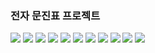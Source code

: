 ### 전자 문진표 프로젝트

<img src="./img/candidate_a_1.jpg">
<img src="./img/candidate_confirm_1.jpg">
<img src="./img/candidate_login.jpg">
<img src="./img/candidate_q_1.jpg">
<img src="./img/candidate_q_2.jpg">
<img src="./img/checker_1.jpg">
<img src="./img/checker_2.jpg">
<img src="./img/checker_3.jpg">
<img src="./img/manager_1.jpg">
<img src="./img/manager_2.jpg">
<img src="./img/manager_3.jpg">